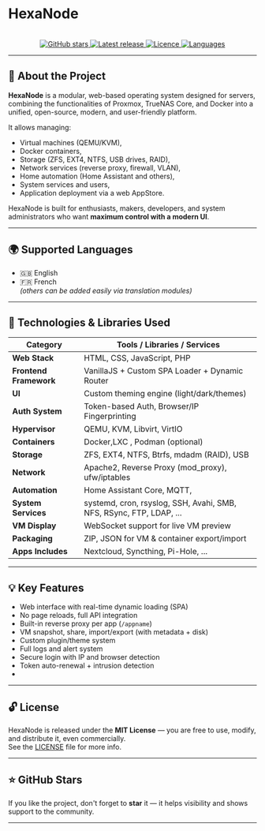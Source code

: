   # HexaNode
<p align="center">

<br>
  <a href="https://github.com/vava62600/HexaNode/stargazers">
    <img src="https://img.shields.io/github/stars/vava62600/HexaNode?style=for-the-badge" alt="GitHub stars">
  </a>
  <a href="https://github.com/vava62600/HexaNode/releases">
    <img src="https://img.shields.io/github/v/release/HexaNode/KeybMacro?style=for-the-badge" alt="Latest release">
  </a>
  <a href="https://opensource.org/license/mit">
    <img src="https://img.shields.io/badge/license-MIT-darkgreen.svg?style=for-the-badge" alt="Licence">
  </a>
  <a href="https://github.com/vava62600/HexaNode/releases">
    <img src="https://img.shields.io/badge/languages-HTML%20%7C%20PHP%20%7C%20CSS%20%7C%20JS-orange?style=for-the-badge" alt="Languages">
  </a>
</p>

---

## 🧠 About the Project

**HexaNode** is a modular, web-based operating system designed for servers, combining the functionalities of Proxmox, TrueNAS Core, and Docker into a unified, open-source, modern, and user-friendly platform.

It allows managing:
- Virtual machines (QEMU/KVM),
- Docker containers,
- Storage (ZFS, EXT4, NTFS, USB drives, RAID),
- Network services (reverse proxy, firewall, VLAN),
- Home automation (Home Assistant and others),
- System services and users,
- Application deployment via a web AppStore.

HexaNode is built for enthusiasts, makers, developers, and system administrators who want **maximum control with a modern UI**.

---

## 🌍 Supported Languages

- 🇬🇧 English
- 🇫🇷 French  
_(others can be added easily via translation modules)_

---

## 🔧 Technologies & Libraries Used

| Category                | Tools / Libraries / Services                   |
|------------------------|-------------------------------------------------|
| **Web Stack**           | HTML, CSS, JavaScript, PHP                     |
| **Frontend Framework** | VanillaJS + Custom SPA Loader + Dynamic Router |
| **UI**                  | Custom theming engine (light/dark/themes)      |
| **Auth System**         | Token-based Auth, Browser/IP Fingerprinting    |
| **Hypervisor**          | QEMU, KVM, Libvirt, VirtIO                     |
| **Containers**          | Docker,LXC , Podman (optional)                 |
| **Storage**             | ZFS, EXT4, NTFS, Btrfs, mdadm (RAID), USB      |
| **Network**             | Apache2, Reverse Proxy (mod_proxy), ufw/iptables |
| **Automation**          | Home Assistant Core, MQTT,                     |
| **System Services**     | systemd, cron, rsyslog, SSH, Avahi, SMB, NFS, RSync, FTP, LDAP, ...  |
| **VM Display**          | WebSocket support for live VM preview          |
| **Packaging**           | ZIP, JSON for VM & container export/import     |
| **Apps Includes**       | Nextcloud, Syncthing, Pi-Hole, ...             |
---

## 💡 Key Features

- Web interface with real-time dynamic loading (SPA)
- No page reloads, full API integration
- Built-in reverse proxy per app (`/appname`)
- VM snapshot, share, import/export (with metadata + disk)
- Custom plugin/theme system
- Full logs and alert system
- Secure login with IP and browser detection
- Token auto-renewal + intrusion detection
- 
---

## 🔓 License

HexaNode is released under the **MIT License** — you are free to use, modify, and distribute it, even commercially.  
See the [LICENSE](./LICENSE) file for more info.

---

## ⭐ GitHub Stars

If you like the project, don't forget to **star** it — it helps visibility and shows support to the community.

---
